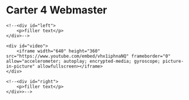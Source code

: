 <!DOCTYPE html>
<html>

<head>
<style>
    html{
        background-image: url("https://images-na.ssl-images-amazon.com/images/I/21IkEVBF1rL._AC_SX466_.jpg");
        cursor:url(files/mycur.png), auto;
    }

    .custom{
        margin: auto;
        border: 1px solid black;
        width: 800px;
        height: 500px;
        background-color: #ff0000;
        color: white;
        font-size: 75px;
        animation: billRotate 10s infinite;
        
    }

    /*#container{
        overflow: hidden;
        width: 100%;
    }*/

    #video{
        margin-left: 30%;
        margin-right: 30%;
        margin-top: 100px;
    }

    /*#left{
        float:left;
        width: 50px;
        
    }*/

    /*#right{
        float: right;
        visibility: hidden;
    }*/

    #audio{
        margin: auto;
        border: 1px solid black;
        width: 200px;
        height: 100px;
        background-color: coral;
        color: white;
        animation: billRotate 10s infinite;
        visibility: hidden;
    }

    @keyframes billRotate{
        50% {transform: rotate(720deg); background-color: #0000ff; color: black;}
    }

    @keyframes videoRotate{
        50%{transform: rotate(720deg);}
    }

</style>
</head>

<body>

<h1></h1>

<p>
    
</p>

<div class=custom>
    <h1>Carter 4 Webmaster</h1>
</div>

<!--<div id="container">-->

    <!--<div id="left">
        <p>filler text</p>
    </div>-->

    <div id="video">
        <iframe width="640" height="360" src="https://www.youtube.com/embed/vhx1iphnaNQ" frameborder="0" allow="accelerometer; autoplay; encrypted-media; gyroscope; picture-in-picture" allowfullscreen></iframe>
    </div>

    <!--<div id="right">
        <p>filler text</p>
    </div>>-->

<!--</div>-->

<div id="audio">
<audio controls autoplay>
    <source src=files/bashar.mp3 type="audio/mp3">
    Your browser does not support the audio element.
</audio>
</div>

</body>

</html>